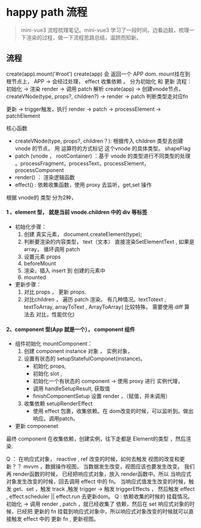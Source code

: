# happy  path 流程
> mini-vue3 流程梳理笔记。mini-vue3 学习了一段时间，边看边敲，梳理一下渲染的过程，做一下流程思路总结，温顾而知新。

## 流程

create(app).mount('#root')
create(app) 会 返回一个 APP dom. mount挂在到 根节点上，
APP -> 会经过处理， effect 收集依赖 。 分为初始化 和 更新
流程：
初始化 -> 渲染 render -> 调用 patch 解析
create(app) -> 创建vnode节点， createVNode(type,  props?, children?) -> render  -> patch 判断类型走对应fn

更新 -> trigger触发，执行 render  ->  patch -> processElement ->
patchElement

 核心函数
 * createVNode(type, props?, children？): 根据传入 children 类型去创建 vnode 的节点， 用 运算符的方式标记 这个vnode 的具体类型。  shapeFlag  
 * patch (vnode ， rootContainer)  ：基于 vnode 的类型进行不同类型的处理 。processFragment，processText，processElement， processComponent
 * render() ： 渲染逻辑函数
 * effect() : 依赖收集函数，使用 proxy 去监听，get,set  操作
 

根据 vnode的 类型 分为2种，
#### 1 、element 型， 就是当前 vnode.children 中的 div 等标签
  * 初始化步骤：
	  1. 创建 真实元素， document.createElement(type);
	  2. 判断要渲染的内容类型， text（文本） 直接渲染SetElementText , 如果是 array， 循环调用 patch
	  3. 设置元素 props
	  4. beforeMount 
	  5. 渲染，插入 insert 到 创建的元素中
	  6. mounted
  * 更新步骤：
	  1. 对比 props ， 更新 props.
	  2. 对比children ， 遍历 patch 渲染。 有几种情况。textTotext , textToArray, arrayToText , ArrayToArray( 比较特殊， 需要使用 diff 算法去 对比，性能优化)

	
#### 2、component 型(App 就是一个）， component 组件
 * 组件初始化  mountComponent：
	1. 创建 component instance 对象 ， 实例对象，
	2. 设置有状态的 setupStatefulComponet(instance)。
		* 初始化 props,
		* 初始化 slot ,
		* 初始化一个有状态的 component -> 使用 proxy 进行 实例代理，
		* 调用 handleSetupResult, 获取值
		* finishComponentSetup 设置 render ，（赋值，并未调用）
	3. 收集依赖  setupRenderEffect 
		* 使用  effect 包裹，收集依赖。在 dom改变的时候，可以监听到。做出响应。调用patch。
* 更新 componenet

最终 component 在收集依赖，创建实例，往下走都是 Element的类型 ，然后渲染.


Q ： 在响应式对象， reactive , ref 改变的时候，如何去触发 视图的改变和更新？？
mvvm ，数据操作视图， 当数据发生改变，视图应该也要发生改变。
我们再 render函数的时候， 已经把响应式对象，放入 render函数中。所以 当响应式对象发生改变的时候，回去调用  effect 中的 fn。
当响应式值发生改变的时候，触发 get、set  ，触发 track ,触发 trigger -> 触发 triggerEffects ， 然后触发 effect , 
effect.scheduler  || effect.run  去更新dom。 
Q : 依赖收集的时候的 挂载情况。
初始化 -> 调用 render , patch ，就已经收集了 依赖，然后在 set 响应式对象的时候，已经把 更新的 fn 挂载到响应式对象中，所以响应式对象改变的时候就可以直接触发 effect 中的 更新 fn , 更新视图。


